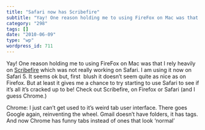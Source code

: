 ```yaml
---
title: "Safari now has Scribefire"
subtitle: "Yay! One reason holding me to using FireFox on Mac was that I rely heavily on [Scribefire](http://ww..."
category: "298"
tags: []
date: "2010-06-09"
type: "wp"
wordpress_id: 711
---
```

Yay! One reason holding me to using FireFox on Mac was that I rely heavily on [Scribefire](http://www.scribefire.com/2010/06/07/scribefire-and-safari-sitting-in-a-tree/) which was not really working on Safari. I am using it now on Safari 5. It seems ok but, first  blush it doesn’t seem quite as nice as on Firefox. But at least it gives me a chance to try starting to use Safari to see if it’s all it’s cracked up to be! Check out Scribefire, on Firefox or Safari (and I guess Chrome.)

Chrome: I just can’t get used to it’s weird tab user interface. There goes Google again, reinventing the wheel. Gmail doesn’t have folders, it has tags. And now Chrome has funny tabs instead of ones that look ‘normal’